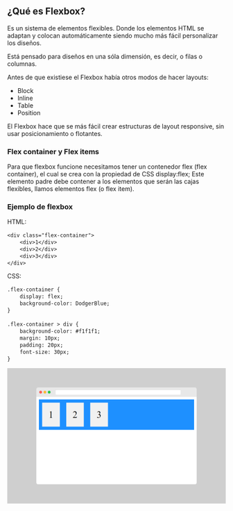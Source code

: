 ## ¿Qué es Flexbox?

Es un sistema de elementos flexibles. Donde los elementos HTML se adaptan y colocan automáticamente siendo mucho más fácil personalizar los diseños.

Está pensado para diseños en una sóla dimensión, es decir, o filas o columnas.

Antes de que existiese el Flexbox había otros modos de hacer layouts:

- Block
- Inline
- Table
- Position
  
El Flexbox hace que se más fácil crear estructuras de layout responsive, sin usar posicionamiento o flotantes.

### Flex container y Flex items

Para que flexbox funcione necesitamos tener un contenedor flex (flex container), el cual se crea con la propiedad de CSS display:flex; Este elemento padre debe contener a los elementos que serán las cajas flexibles, llamos elementos flex (o flex item).

### Ejemplo de flexbox

HTML:

    <div class="flex-container">
        <div>1</div>
        <div>2</div>
        <div>3</div>
    </div>

CSS:

    .flex-container {
        display: flex;
        background-color: DodgerBlue;
    }

    .flex-container > div {
        background-color: #f1f1f1;
        margin: 10px;
        padding: 20px;
        font-size: 30px;
    }

![](5.1_ejemplo_1.png)
